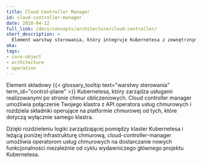 ```yaml
---
title: Cloud Controller Manager
id: cloud-controller-manager
date: 2018-04-12
full_link: /docs/concepts/architecture/cloud-controller/
short_description: >
  Element warstwy sterowania, który integruje Kubernetesa z zewnętrznymi usługami chmurowymi.
aka: 
tags:
- core-object
- architecture
- operation
---
```

Element składowy {{< glossary_tooltip text="warstwy sterowania" term_id="control-plane" >}} Kubernetesa,
który zarządza usługami realizowanymi po stronie chmur obliczeniowych. Cloud controller manager umożliwia
połączenie Twojego klastra z API operatora usług chmurowych i rozdziela składniki operujące na platformie
chmurowej od tych, które dotyczą wyłącznie samego klastra.

<!--more-->

Dzięki rozdzieleniu logiki zarządzającej pomiędzy klaster Kubernetesa i leżącą poniżej infrastrukturę chmurową,
cloud-controller-manager umożliwia operatorom usług chmurowych na dostarczanie nowych funkcjonalności
niezależnie od cyklu wydawniczego głównego projektu Kubernetesa.
